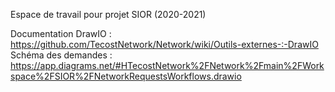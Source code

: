 Espace de travail pour projet SIOR (2020-2021)

Documentation DrawIO : https://github.com/TecostNetwork/Network/wiki/Outils-externes-:-DrawIO
Schéma des demandes : https://app.diagrams.net/#HTecostNetwork%2FNetwork%2Fmain%2FWorkspace%2FSIOR%2FNetworkRequestsWorkflows.drawio
